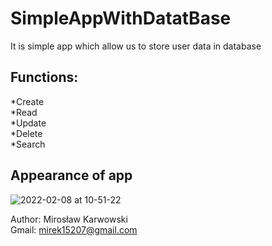 # SimpleAppWithDatatBase</br>
It is simple app which allow us to store user data in database</br>
## Functions:</br>
*Create</br>
*Read</br>
*Update</br>
*Delete</br>
*Search

## Appearance of app
![2022-02-08 at 10-51-22](https://user-images.githubusercontent.com/62155678/152968402-f3582c34-a7c5-48f0-b6d5-f8d80e3a31fc.png)

Author: Mirosław Karwowski<br />
Gmail: mirek15207@gmail.com<br />
